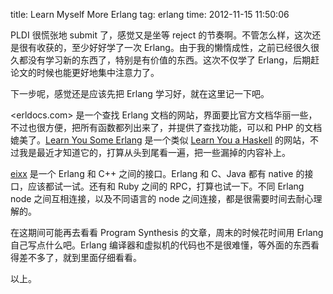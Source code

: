 title: Learn Myself More Erlang
tag: erlang
time: 2012-11-15 11:50:06

PLDI 很慌张地 submit 了，感觉又是坐等 reject 的节奏啊。不管怎么样，这次还是很有收获的，至少好好学了一次 Erlang。由于我的懒惰成性，之前已经很久很久都没有学习新的东西了，特别是有价值的东西。这次不仅学了 Erlang，后期赶论文的时候也能更好地集中注意力了。

下一步呢，感觉还是应该先把 Erlang 学习好，就在这里记一下吧。

<erldocs.com> 是一个查找 Erlang 文档的网站，界面要比官方文档华丽一些，不过也很方便，把所有函数都列出来了，并提供了查找功能，可以和 PHP 的文档媲美了。[Learn You Some Erlang](http://learnyousomeerlang.com/) 是一个类似 [Learn You a Haskell](http://learnyouahaskell.com/) 的网站，不过我是最近才知道它的，打算从头到尾看一遍，把一些漏掉的内容补上。

[eixx](https://github.com/saleyn/eixx) 是一个 Erlang 和 C++ 之间的接口。Erlang 和 C、Java 都有 native 的接口，应该都试一试。还有和 Ruby 之间的 RPC，打算也试一下。不同 Erlang node 之间互相连接，以及不同语言的 node 之间连接，都是很需要时间去耐心理解的。

在这期间可能再去看看 Program Synthesis 的文章，周末的时候花时间用 Erlang 自己写点什么吧。Erlang 编译器和虚拟机的代码也不是很难懂，等外面的东西看得差不多了，就到里面仔细看看。

以上。

